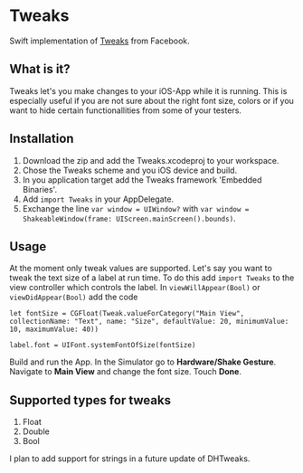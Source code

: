 Tweaks
======

Swift implementation of [Tweaks](https://github.com/facebook/Tweaks) from Facebook.

What is it?
-----------

Tweaks let's you make changes to your iOS-App while it is running. This is especially useful if you are not sure about the right font size, colors or if you want to hide certain functionallities from some of your testers.

Installation
------------

1. Download the zip and add the Tweaks.xcodeproj to your workspace.
2. Chose the Tweaks scheme and you iOS device and build.
3. In you application target add the Tweaks framework 'Embedded Binaries'.
4. Add `import Tweaks` in your AppDelegate.
5. Exchange the line `var window = UIWindow?` with `var window = ShakeableWindow(frame: UIScreen.mainScreen().bounds)`.

Usage
-----

At the moment only tweak values are supported. Let's say you want to tweak the text size of a label at run time. To do this add `import Tweaks` to the view controller which controls the label. In `viewWillAppear(Bool)` or `viewDidAppear(Bool)` add the code

```
let fontSize = CGFloat(Tweak.valueForCategory("Main View", collectionName: "Text", name: "Size", defaultValue: 20, minimumValue: 10, maximumValue: 40))
        
label.font = UIFont.systemFontOfSize(fontSize)
```

Build and run the App. In the Simulator go to **Hardware/Shake Gesture**. Navigate to **Main View** and change the font size. Touch **Done**.

Supported types for tweaks
--------------------------

1. Float
2. Double
3. Bool

I plan to add support for strings in a future update of DHTweaks.
